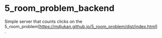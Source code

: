 # 5_room_problem_backend

Simple server that counts clicks on the 5_room_problem[https://mdjukan.github.io/5_room_problem/dist/index.html].
